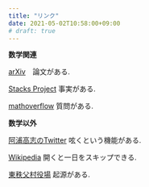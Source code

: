 ```yaml
---
title: "リンク"
date: 2021-05-02T10:58:00+09:00
# draft: true
---
```

**数学関連**

[arXiv](https://arxiv.org/)　論文がある.

[Stacks Project](https://stacks.math.columbia.edu/) 事実がある.

[mathoverflow](https://mathoverflow.net/) 質問がある.

**数学以外**

[阿浦高志のTwitter](https://twitter.com/aura_tks) 呟くという機能がある.

[Wikipedia](https://ja.wikipedia.org/) 開くと一日をスキップできる.

[東秩父村役場](https://www.vill.higashichichibu.saitama.jp/) 起源がある.
